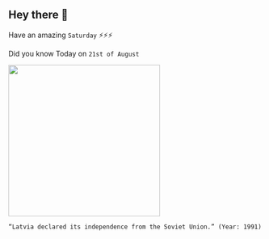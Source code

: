## Hey there 👋
Have an amazing `Saturday` ⚡⚡⚡

Did you know Today on `21st of August`
 
 [<img src="http://migis.eu/wp-content/uploads/2017/12/lv383.png" width="300" />](https://en.wikipedia.org/wiki/On_the_Restoration_of_Independence_of_the_Republic_of_Latvia#:~:text=On%2021%20August%201991) 
 ```
“Latvia declared its independence from the Soviet Union.” (Year: 1991)
```
